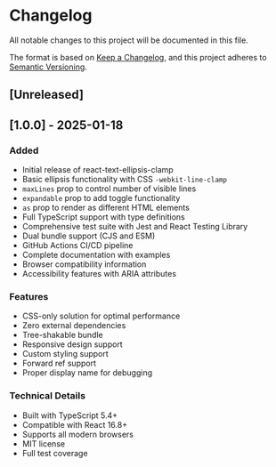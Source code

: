 # Changelog

All notable changes to this project will be documented in this file.

The format is based on [Keep a Changelog](https://keepachangelog.com/en/1.0.0/),
and this project adheres to [Semantic Versioning](https://semver.org/spec/v2.0.0.html).

## [Unreleased]

## [1.0.0] - 2025-01-18

### Added
- Initial release of react-text-ellipsis-clamp
- Basic ellipsis functionality with CSS `-webkit-line-clamp`
- `maxLines` prop to control number of visible lines
- `expandable` prop to add toggle functionality
- `as` prop to render as different HTML elements
- Full TypeScript support with type definitions
- Comprehensive test suite with Jest and React Testing Library
- Dual bundle support (CJS and ESM)
- GitHub Actions CI/CD pipeline
- Complete documentation with examples
- Browser compatibility information
- Accessibility features with ARIA attributes

### Features
- CSS-only solution for optimal performance
- Zero external dependencies
- Tree-shakable bundle
- Responsive design support
- Custom styling support
- Forward ref support
- Proper display name for debugging

### Technical Details
- Built with TypeScript 5.4+
- Compatible with React 16.8+
- Supports all modern browsers
- MIT license
- Full test coverage
